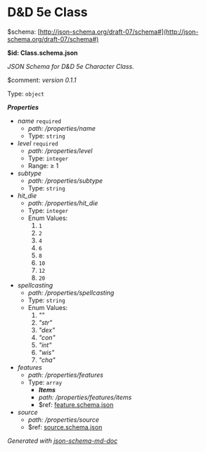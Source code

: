 # D&D 5e Class

&#36;schema: [http://json-schema.org/draft-07/schema#](http://json-schema.org/draft-07/schema#)

<b id="class.schema.json">&#36;id: Class.schema.json</b>

_JSON Schema for D&D 5e Character Class._

&#36;comment: _version 0.1.1_

Type: `object`

**_Properties_**

 - <i id="/properties/name">name</i> `required`
	 - <i id="/properties/name">path: /properties/name</i>
	 - Type: `string`
 - <i id="/properties/level">level</i> `required`
	 - <i id="/properties/level">path: /properties/level</i>
	 - Type: `integer`
	 - Range:  &ge; 1
 - <i id="/properties/subtype">subtype</i>
	 - <i id="/properties/subtype">path: /properties/subtype</i>
	 - Type: `string`
 - <i id="/properties/hit_die">hit_die</i>
	 - <i id="/properties/hit_die">path: /properties/hit_die</i>
	 - Type: `integer`
	 - Enum Values: 
		 1. `1`
		 2. `2`
		 3. `4`
		 4. `6`
		 5. `8`
		 6. `10`
		 7. `12`
		 8. `20`
 - <i id="/properties/spellcasting">spellcasting</i>
	 - <i id="/properties/spellcasting">path: /properties/spellcasting</i>
	 - Type: `string`
	 - Enum Values: 
		 1. _""_
		 2. _"str"_
		 3. _"dex"_
		 4. _"con"_
		 5. _"int"_
		 6. _"wis"_
		 7. _"cha"_
 - <i id="/properties/features">features</i>
	 - <i id="/properties/features">path: /properties/features</i>
	 - Type: `array`
		 - **_Items_**
		 - <i id="/properties/features/items">path: /properties/features/items</i>
		 - &#36;ref: [feature.schema.json](feature.schema.json.md)
 - <i id="/properties/source">source</i>
	 - <i id="/properties/source">path: /properties/source</i>
	 - &#36;ref: [source.schema.json](source.schema.json.md)

_Generated with [json-schema-md-doc](https://brianwendt.github.io/json-schema-md-doc/)_